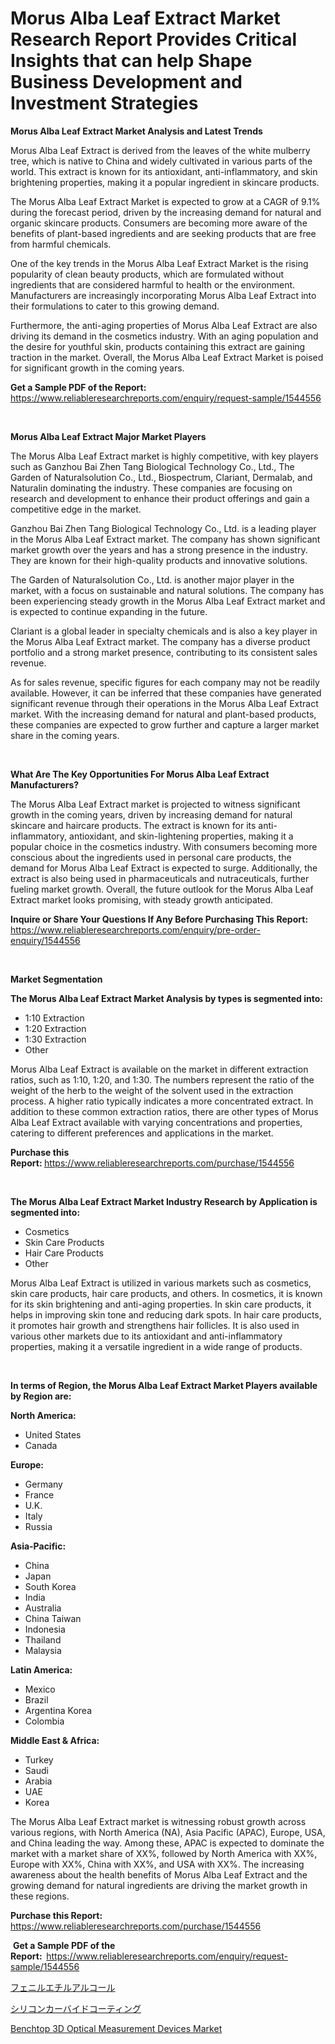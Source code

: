<p><h1>Morus Alba Leaf Extract Market Research Report Provides Critical Insights that can help Shape Business Development and Investment Strategies</h1></p><p><strong>Morus Alba Leaf Extract Market Analysis and Latest Trends</strong></p>
<p><p>Morus Alba Leaf Extract is derived from the leaves of the white mulberry tree, which is native to China and widely cultivated in various parts of the world. This extract is known for its antioxidant, anti-inflammatory, and skin brightening properties, making it a popular ingredient in skincare products.</p><p>The Morus Alba Leaf Extract Market is expected to grow at a CAGR of 9.1% during the forecast period, driven by the increasing demand for natural and organic skincare products. Consumers are becoming more aware of the benefits of plant-based ingredients and are seeking products that are free from harmful chemicals.</p><p>One of the key trends in the Morus Alba Leaf Extract Market is the rising popularity of clean beauty products, which are formulated without ingredients that are considered harmful to health or the environment. Manufacturers are increasingly incorporating Morus Alba Leaf Extract into their formulations to cater to this growing demand.</p><p>Furthermore, the anti-aging properties of Morus Alba Leaf Extract are also driving its demand in the cosmetics industry. With an aging population and the desire for youthful skin, products containing this extract are gaining traction in the market. Overall, the Morus Alba Leaf Extract Market is poised for significant growth in the coming years.</p></p>
<p><strong>Get a Sample PDF of the Report:&nbsp;</strong> <a href="https://www.reliableresearchreports.com/enquiry/request-sample/1544556">https://www.reliableresearchreports.com/enquiry/request-sample/1544556</a></p>
<p>&nbsp;</p>
<p><strong>Morus Alba Leaf Extract Major Market Players</strong></p>
<p><p>The Morus Alba Leaf Extract market is highly competitive, with key players such as Ganzhou Bai Zhen Tang Biological Technology Co., Ltd., The Garden of Naturalsolution Co., Ltd., Biospectrum, Clariant, Dermalab, and Naturalin dominating the industry. These companies are focusing on research and development to enhance their product offerings and gain a competitive edge in the market.</p><p>Ganzhou Bai Zhen Tang Biological Technology Co., Ltd. is a leading player in the Morus Alba Leaf Extract market. The company has shown significant market growth over the years and has a strong presence in the industry. They are known for their high-quality products and innovative solutions.</p><p>The Garden of Naturalsolution Co., Ltd. is another major player in the market, with a focus on sustainable and natural solutions. The company has been experiencing steady growth in the Morus Alba Leaf Extract market and is expected to continue expanding in the future.</p><p>Clariant is a global leader in specialty chemicals and is also a key player in the Morus Alba Leaf Extract market. The company has a diverse product portfolio and a strong market presence, contributing to its consistent sales revenue.</p><p>As for sales revenue, specific figures for each company may not be readily available. However, it can be inferred that these companies have generated significant revenue through their operations in the Morus Alba Leaf Extract market. With the increasing demand for natural and plant-based products, these companies are expected to grow further and capture a larger market share in the coming years.</p></p>
<p>&nbsp;</p>
<p><strong>What Are The Key Opportunities For Morus Alba Leaf Extract Manufacturers?</strong></p>
<p><p>The Morus Alba Leaf Extract market is projected to witness significant growth in the coming years, driven by increasing demand for natural skincare and haircare products. The extract is known for its anti-inflammatory, antioxidant, and skin-lightening properties, making it a popular choice in the cosmetics industry. With consumers becoming more conscious about the ingredients used in personal care products, the demand for Morus Alba Leaf Extract is expected to surge. Additionally, the extract is also being used in pharmaceuticals and nutraceuticals, further fueling market growth. Overall, the future outlook for the Morus Alba Leaf Extract market looks promising, with steady growth anticipated.</p></p>
<p><strong>Inquire or Share Your Questions If Any Before Purchasing This Report:</strong> <a href="https://www.reliableresearchreports.com/enquiry/pre-order-enquiry/1544556">https://www.reliableresearchreports.com/enquiry/pre-order-enquiry/1544556</a></p>
<p>&nbsp;</p>
<p><strong>Market Segmentation</strong></p>
<p><strong>The Morus Alba Leaf Extract Market Analysis by types is segmented into:</strong></p>
<p><ul><li>1:10 Extraction</li><li>1:20 Extraction</li><li>1:30 Extraction</li><li>Other</li></ul></p>
<p><p>Morus Alba Leaf Extract is available on the market in different extraction ratios, such as 1:10, 1:20, and 1:30. The numbers represent the ratio of the weight of the herb to the weight of the solvent used in the extraction process. A higher ratio typically indicates a more concentrated extract. In addition to these common extraction ratios, there are other types of Morus Alba Leaf Extract available with varying concentrations and properties, catering to different preferences and applications in the market.</p></p>
<p><strong>Purchase this Report:&nbsp;</strong><a href="https://www.reliableresearchreports.com/purchase/1544556">https://www.reliableresearchreports.com/purchase/1544556</a></p>
<p>&nbsp;</p>
<p><strong>The Morus Alba Leaf Extract Market Industry Research by Application is segmented into:</strong></p>
<p><ul><li>Cosmetics</li><li>Skin Care Products</li><li>Hair Care Products</li><li>Other</li></ul></p>
<p><p>Morus Alba Leaf Extract is utilized in various markets such as cosmetics, skin care products, hair care products, and others. In cosmetics, it is known for its skin brightening and anti-aging properties. In skin care products, it helps in improving skin tone and reducing dark spots. In hair care products, it promotes hair growth and strengthens hair follicles. It is also used in various other markets due to its antioxidant and anti-inflammatory properties, making it a versatile ingredient in a wide range of products.</p></p>
<p>&nbsp;</p>
<p><strong>In terms of Region, the Morus Alba Leaf Extract Market Players available by Region are:</strong></p>
<p>
    <p> <strong> North America: </strong>
        <ul>
            <li>United States</li>
            <li>Canada</li>
        </ul>
        </p> 
    <p> <strong> Europe: </strong>
        <ul>
            <li>Germany</li>
            <li>France</li>
            <li>U.K.</li>
            <li>Italy</li>
            <li>Russia</li>
        </ul>
        </p> 
    <p> <strong> Asia-Pacific: </strong>
        <ul>
            <li>China</li>
            <li>Japan</li>
            <li>South Korea</li>
            <li>India</li>
            <li>Australia</li>
            <li>China Taiwan</li>
            <li>Indonesia</li>
            <li>Thailand</li>
            <li>Malaysia</li>
        </ul>
        </p> 
    <p> <strong> Latin America: </strong>
        <ul>
            <li>Mexico</li>
            <li>Brazil</li>
            <li>Argentina Korea</li>
            <li>Colombia</li>
        </ul>
        </p> 
    <p> <strong> Middle East & Africa: </strong>
        <ul>
            <li>Turkey</li>
            <li>Saudi</li>
            <li>Arabia</li>
            <li>UAE</li>
            <li>Korea</li>
        </ul>
    </p>
    </p>
<p><p>The Morus Alba Leaf Extract market is witnessing robust growth across various regions, with North America (NA), Asia Pacific (APAC), Europe, USA, and China leading the way. Among these, APAC is expected to dominate the market with a market share of XX%, followed by North America with XX%, Europe with XX%, China with XX%, and USA with XX%. The increasing awareness about the health benefits of Morus Alba Leaf Extract and the growing demand for natural ingredients are driving the market growth in these regions.</p></p>
<p><strong>Purchase this Report: </strong><a href="https://www.reliableresearchreports.com/purchase/1544556">https://www.reliableresearchreports.com/purchase/1544556</a></p>
<p>&nbsp;<strong>Get a Sample PDF of the Report:&nbsp;&nbsp;</strong><a href="https://www.reliableresearchreports.com/enquiry/request-sample/1544556">https://www.reliableresearchreports.com/enquiry/request-sample/1544556</a></p>
<p><strong></strong></p>
<p><p><a href="https://medium.com/@gregoriookeefe2023/%E3%83%95%E3%82%A7%E3%83%8B%E3%83%AB%E3%82%A8%E3%83%81%E3%83%AB%E3%82%A2%E3%83%AB%E3%82%B3%E3%83%BC%E3%83%AB%E5%B8%82%E5%A0%B4-%E5%B8%82%E5%A0%B4%E3%82%B7%E3%82%A7%E3%82%A2-%E5%B8%82%E5%A0%B4%E5%8B%95%E5%90%91-%E5%B0%86%E6%9D%A5%E3%81%AE%E6%88%90%E9%95%B7%E3%82%92%E6%8E%A2%E3%82%8B-424cea3cc946">フェニルエチルアルコール</a></p><p><a href="https://medium.com/@gregoriookeefe2023/%E3%82%B1%E3%82%A4%E7%B4%A0%E3%82%AB%E3%83%BC%E3%83%90%E3%82%A4%E3%83%89%E3%82%B3%E3%83%BC%E3%83%86%E3%82%A3%E3%83%B3%E3%82%B0%E5%B8%82%E5%A0%B4-2031%E5%B9%B4%E3%81%BE%E3%81%A7%E3%81%AE%E3%83%88%E3%83%AC%E3%83%B3%E3%83%89-%E4%BA%88%E6%B8%AC-%E7%AB%B6%E4%BA%89%E5%88%86%E6%9E%90-fc0c280196bb">シリコンカーバイドコーティング</a></p><p><a href="https://view.publitas.com/reportprime-1/benchtop-3d-optical-measurement-devices-market-size-share-trends-analysis-report-by-application-regional-outlook-competitive-strategies-and-segment-forecasts-2023-2030/">Benchtop 3D Optical Measurement Devices Market</a></p></p>